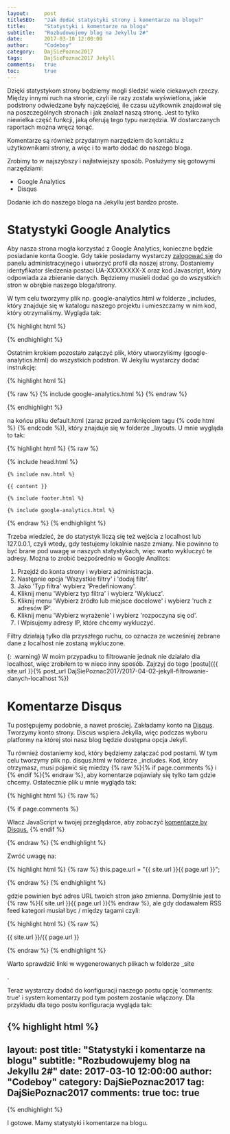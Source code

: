 ```yaml
---
layout:     post
titleSEO:   "Jak dodać statystyki strony i komentarze na blogu?"
title:      "Statystyki i komentarze na blogu"
subtitle:   "Rozbudowujemy blog na Jekyllu 2#"
date:       2017-03-10 12:00:00
author:     "Codeboy"
category:   DajSiePoznac2017
tags:       DajSiePoznac2017 Jekyll
comments:   true
toc:        true
---
```


Dzięki statystykom strony będziemy mogli śledzić wiele ciekawych rzeczy. Między innymi ruch na stronie, czyli ile razy została wyświetlona, jakie podstrony odwiedzane były najczęściej, ile czasu użytkownik znajdował się na poszczególnych stronach i jak znalazł naszą stronę. Jest to tylko niewielka część funkcji, jaką oferują tego typu narzędzia. W dostarczanych raportach można wręcz tonąć.

Komentarze są również przydatnym narzędziem do kontaktu z użytkownikami strony, a więc i to warto dodać do naszego bloga.

Zrobimy to w najszybszy i najłatwiejszy sposób. Posłużymy się gotowymi narzędziami:
* Google Analytics
* Disqus

Dodanie ich do naszego bloga na Jekyllu jest bardzo proste.

# Statystyki Google Analytics

Aby nasza strona mogła korzystać z Google Analytics, konieczne będzie posiadanie konta Google. Gdy takie posiadamy wystarczy [zalogować się](https://www.google.com/analytics/) do panelu administracyjnego i utworzyć profil dla naszej strony. Dostaniemy identyfikator śledzenia postaci UA-XXXXXXXX-X oraz kod Javascript, który odpowiada za zbieranie danych. Będziemy musieli dodać go do wszystkich stron w obrębie naszego bloga/strony.

W tym celu tworzymy plik np. <span class="file">google-analytics.html</span>  w folderze <span class="folder">_includes</span>, który znajduje się w katalogu naszego projektu i umieszczamy w nim kod, który otrzymaliśmy. Wygląda tak:

{% highlight html %}

<script>
  (function(i,s,o,g,r,a,m){i['GoogleAnalyticsObject']=r;i[r]=i[r]||function(){
  (i[r].q=i[r].q||[]).push(arguments)},i[r].l=1*new Date();a=s.createElement(o),
  m=s.getElementsByTagName(o)[0];a.async=1;a.src=g;m.parentNode.insertBefore(a,m)
  })(window,document,'script','https://www.google-analytics.com/analytics.js','ga');

  ga('create', 'UA-XXXXXXXX-X', 'auto');
  ga('send', 'pageview');

</script>

{% endhighlight %}

Ostatnim krokiem pozostało załączyć plik, który utworzyliśmy (<span class="file">google-analytics.html</span>) do wszystkich podstron. W Jekyllu wystarczy dodać instrukcję:

{% highlight html %}

{% raw %}
{% include google-analytics.html %}
{% endraw %}

{% endhighlight %}

na końcu pliku <span class="file">default.html</span> (zaraz przed zamknięciem tagu {% code html %} <body> {% endcode %}), który znajduje się w folderze <span class="file">_layouts</span>. U mnie wygląda to tak:

{% highlight html %}
{% raw %}

<!DOCTYPE html>
<html lang="pl">

{% include head.html %}

<body>

    {% include nav.html %}

    {{ content }}

    {% include footer.html %}

    {% include google-analytics.html %}

</body>

</html>

{% endraw %}
{% endhighlight %}


Trzeba wiedzieć, że do statystyk liczą się też wejścia z localhost lub 127.0.0.1, czyli wtedy, gdy testujemy lokalnie nasze zmiany. Nie powinno to być brane pod uwagę w naszych statystykach, więc warto wykluczyć te adresy. Można to zrobić bezpośrednio w Google Analitcs:

1. Przejdź do konta strony i wybierz administracja.
2. Następnie opcja 'Wszystkie filtry' i 'dodaj filtr'.
3. Jako 'Typ filtra' wybierz 'Predefiniowany'.
4. Kliknij menu 'Wybierz typ filtra' i wybierz 'Wyklucz'.
5. Kliknij menu 'Wybierz źródło lub miejsce docelowe' i wybierz 'ruch z adresów IP'.
6. Kliknij menu 'Wybierz wyrażenie' i wybierz 'rozpoczyna się od'.
7. I Wpisujemy adresy IP, które chcemy wykluczyć.

<p class="note">Filtry działają tylko dla przyszłego ruchu, co oznacza ze wcześniej zebrane dane z localhost nie zostaną wykluczone.</p>

{: .warning}
W moim przypadku to filtrowanie jednak nie działało dla localhost, więc zrobiłem to w nieco inny sposób. Zajrzyj do tego [postu]({{ site.url }}{% post_url DajSiePoznac2017/2017-04-02-jekyll-filtrowanie-danych-localhost %})

# Komentarze Disqus

Tu postępujemy podobnie, a nawet prościej. Zakładamy konto na [Disqus](https://disqus.com/). Tworzymy konto strony. Discus wspiera Jekylla, więc podczas wyboru platformy na której stoi nasz blog będzie dostępna opcja Jekyll.

Tu również dostaniemy kod, który będziemy załączać pod postami. W tym celu tworzymy plik np. <span class="file">disqus.html</span> w folderze <span class="folder">_includes</span>. Kod, który otrzymasz, musi pojawić się miedzy {% raw %}{% if page.comments %} i {% endif %}{% endraw %}, aby komentarze pojawiały się tylko tam gdzie chcemy. Ostatecznie plik u mnie wygląda tak:

{% highlight html %}
{% raw %}

{% if page.comments %}
<div id="disqus_thread"></div>
<script>

var disqus_config = function () {
this.page.url = "{{ site.url }}{{ page.url }}";
this.page.identifier = "{{ page.id }}";
};

(function() {
var d = document, s = d.createElement('script');
s.src = 'https://jaki-jezyk-programowania.disqus.com/embed.js';
s.setAttribute('data-timestamp', +new Date());
(d.head || d.body).appendChild(s);
})();
</script>
<noscript>Włacz JavaScript w twojej przeglądarce, aby zobaczyć <a href="https://disqus.com/?ref_noscript"> komentarze by Disqus.</a></noscript>
{% endif %}

{% endraw %}
{% endhighlight %}

Zwróć uwagę na:

{% highlight html %}
{% raw %}
this.page.url = "{{ site.url }}{{ page.url }}";

{% endraw %}
{% endhighlight %}

gdzie powinien być adres URL twoich stron jako zmienna. Domyślnie jest to {% raw %}{{ site.url }}{{ page.url }}{% endraw %}, ale gdy dodawałem RSS feed kategori musiał byc / między tagami czyli:

{% highlight html %}
{% raw %}

{{ site.url }}/{{ page.url }}

{% endraw %}
{% endhighlight %}

<p class="warning">
Warto sprawdzić linki w wygenerowanych plikach w folderze <span class="folder">_site</span>
</p>.

Teraz wystarczy dodać do konfiguracji naszego postu opcję 'comments:   true' i system komentarzy pod tym postem zostanie włączony. Dla przykładu dla tego postu konfiguracja wygląda tak:

{% highlight html %}
---
layout:     post
title:      "Statystyki i komentarze na blogu"
subtitle:   "Rozbudowujemy blog na Jekyllu 2#"
date:       2017-03-10 12:00:00
author:     "Codeboy"
category:   DajSiePoznac2017
tag: DajSiePoznac2017
comments:   true
toc:        true
---
{% endhighlight %}

I gotowe. Mamy statystyki i komentarze na blogu.
